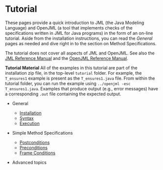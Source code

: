 # Tutorial

These pages provide a quick introduction to JML (the Java Modeling Language) and 
OpenJML (a tool that implements checks of the specifications written in JML for Java programs)
in the form of an on-line tutorial.
Aside from the installation instructions, you can read the _General_ pages as needed and dive right in to the section on Method Specifications.

The tutorial does not cover all aspects of JML and OpenJML. See also the 
[JML Reference Manual](../documentation/JML_Reference_Manual.pdf)
and the [OpenJML Reference Manual](../documentation/OpenJMLUserGuide.pdf).

**Tutorial Material** All of the examples in this tutorial are part of the installation
zip file, in the top-level `tutorial` folder. For example, the `T_ensures1`
example is present as the `T_ensures1.java` file. From within the tutorial
folder, you can run the example using `../openjml -esc T_ensures1.java`.
Examples that produce output (e.g., error messages) have a corresponding `.out`
file containing the expected output.


* General
  * [Installation](Installation)
  * [Syntax](Syntax)
  * [Execution](Execution)

* Simple Method Specifications
  * [Postconditions](Postconditions)
  * [Preconditions](Preconditions)
  * [Frame Conditions](FrameConditions)

* Advanced topics

<!--
embedded comments
Java annotations
heavyweight method specs
arithmetic modes
invariants
JML types
JML expressions

-->
